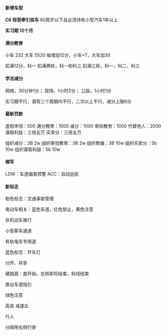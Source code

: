 
#### 新增车型

**C6 轻型牵引挂车** 60周岁以下且必须持有小型汽车1年以上

**实习期 12个月**


#### 满分教育

小车 232
大车 5520
每增加12分，小车+7，大车加30

扣满12分，科一
扣满两轮，科一和科三
扣满三轮，科一、科二、科三

#### 学法减分

网络，30分钟1分；
现场，1小时2分；
公益，1小时1分

实习期不行，酒驾三个周期内不行，二次以上不行，减分上限6分


#### 最新罚款

虚假申领：500
满分教育：1000
减分：1000
审验教育：1000
代替他人：2000
谋取利益：三倍五万
买卖分：三倍五万

组织减分：3B 2w
组织审验教育：3B 2w
组织欺骗：3B 10w
组织买卖分：5b 10w
组织谋取利益：5b 10w


#### 缩写

LDW：车道偏离预警
ACC：自动巡航

#### 新标志
粉色标志：交通事故管理

电动车相关：蓝色车道，红色禁止，黄色注意

非机动车推行

小型客车通道

有轨电车专用道

蓝色标志：开车灯

分开、共享

硬路肩：直开始，左转即将结束，斜线结束

直出车道指引

绿色注意

高突 减速丘

行人

分隔带右侧行驶



